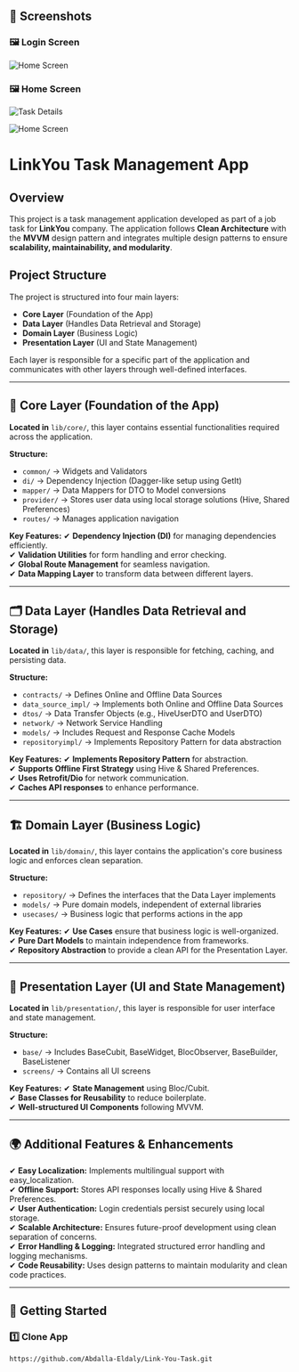 ## 📸 Screenshots

### 🖼 Login Screen
![Home Screen](https://github.com/Abdalla-Eldaly/Link-You-Task/blob/73eaf2af09a9531fd17ef899e2996577e5150b6e/Screenshot%20(86).png)


### 🖼 Home Screen
![Task Details](https://github.com/Abdalla-Eldaly/Link-You-Task/blob/6726f995ff8dcbcc071848595c7306ecaf6c8f0e/Screenshot%20(87).png)

![Home Screen](https://github.com/Abdalla-Eldaly/Link-You-Task/blob/73eaf2af09a9531fd17ef899e2996577e5150b6e/Screenshot%20(88).png)


# LinkYou Task Management App

## Overview
This project is a task management application developed as part of a job task for **LinkYou** company. The application follows **Clean Architecture** with the **MVVM** design pattern and integrates multiple design patterns to ensure **scalability, maintainability, and modularity**.

## Project Structure
The project is structured into four main layers:
- **Core Layer** (Foundation of the App)
- **Data Layer** (Handles Data Retrieval and Storage)
- **Domain Layer** (Business Logic)
- **Presentation Layer** (UI and State Management)

Each layer is responsible for a specific part of the application and communicates with other layers through well-defined interfaces.

---

## 📌 Core Layer (Foundation of the App)
**Located in** `lib/core/`, this layer contains essential functionalities required across the application.

**Structure:**
- `common/` → Widgets and Validators
- `di/` → Dependency Injection (Dagger-like setup using GetIt)
- `mapper/` → Data Mappers for DTO to Model conversions
- `provider/` → Stores user data using local storage solutions (Hive, Shared Preferences)
- `routes/` → Manages application navigation

**Key Features:**
✔ **Dependency Injection (DI)** for managing dependencies efficiently.  
✔ **Validation Utilities** for form handling and error checking.  
✔ **Global Route Management** for seamless navigation.  
✔ **Data Mapping Layer** to transform data between different layers.  

---

## 🗂 Data Layer (Handles Data Retrieval and Storage)
**Located in** `lib/data/`, this layer is responsible for fetching, caching, and persisting data.

**Structure:**
- `contracts/` → Defines Online and Offline Data Sources
- `data_source_impl/` → Implements both Online and Offline Data Sources
- `dtos/` → Data Transfer Objects (e.g., HiveUserDTO and UserDTO)
- `network/` → Network Service Handling
- `models/` → Includes Request and Response Cache Models
- `repositoryimpl/` → Implements Repository Pattern for data abstraction

**Key Features:**
✔ **Implements Repository Pattern** for abstraction.  
✔ **Supports Offline First Strategy** using Hive & Shared Preferences.  
✔ **Uses Retrofit/Dio** for network communication.  
✔ **Caches API responses** to enhance performance.  

---

## 🏗 Domain Layer (Business Logic)
**Located in** `lib/domain/`, this layer contains the application's core business logic and enforces clean separation.

**Structure:**
- `repository/` → Defines the interfaces that the Data Layer implements
- `models/` → Pure domain models, independent of external libraries
- `usecases/` → Business logic that performs actions in the app

**Key Features:**
✔ **Use Cases** ensure that business logic is well-organized.  
✔ **Pure Dart Models** to maintain independence from frameworks.  
✔ **Repository Abstraction** to provide a clean API for the Presentation Layer.  

---

## 🎨 Presentation Layer (UI and State Management)
**Located in** `lib/presentation/`, this layer is responsible for user interface and state management.

**Structure:**
- `base/` → Includes BaseCubit, BaseWidget, BlocObserver, BaseBuilder, BaseListener
- `screens/` → Contains all UI screens

**Key Features:**
✔ **State Management** using Bloc/Cubit.  
✔ **Base Classes for Reusability** to reduce boilerplate.  
✔ **Well-structured UI Components** following MVVM.  

---

## 🌍 Additional Features & Enhancements
✔ **Easy Localization:** Implements multilingual support with easy_localization.  
✔ **Offline Support:** Stores API responses locally using Hive & Shared Preferences.  
✔ **User Authentication:** Login credentials persist securely using local storage.  
✔ **Scalable Architecture:** Ensures future-proof development using clean separation of concerns.  
✔ **Error Handling & Logging:** Integrated structured error handling and logging mechanisms.  
✔ **Code Reusability:** Uses design patterns to maintain modularity and clean code practices.  

---

## 📌 Getting Started
### 1️⃣ Clone App
```sh
https://github.com/Abdalla-Eldaly/Link-You-Task.git
